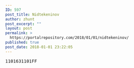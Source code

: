 ```yaml
---
ID: 597
post_title: Nidtekeninov
author: zhunt
post_excerpt: ""
layout: post
permalink: >
  https://portalrepository.com/2018/01/01/nidtekeninov/
published: true
post_date: 2018-01-01 23:22:05
---
```

<pre>1101631101FF</pre>